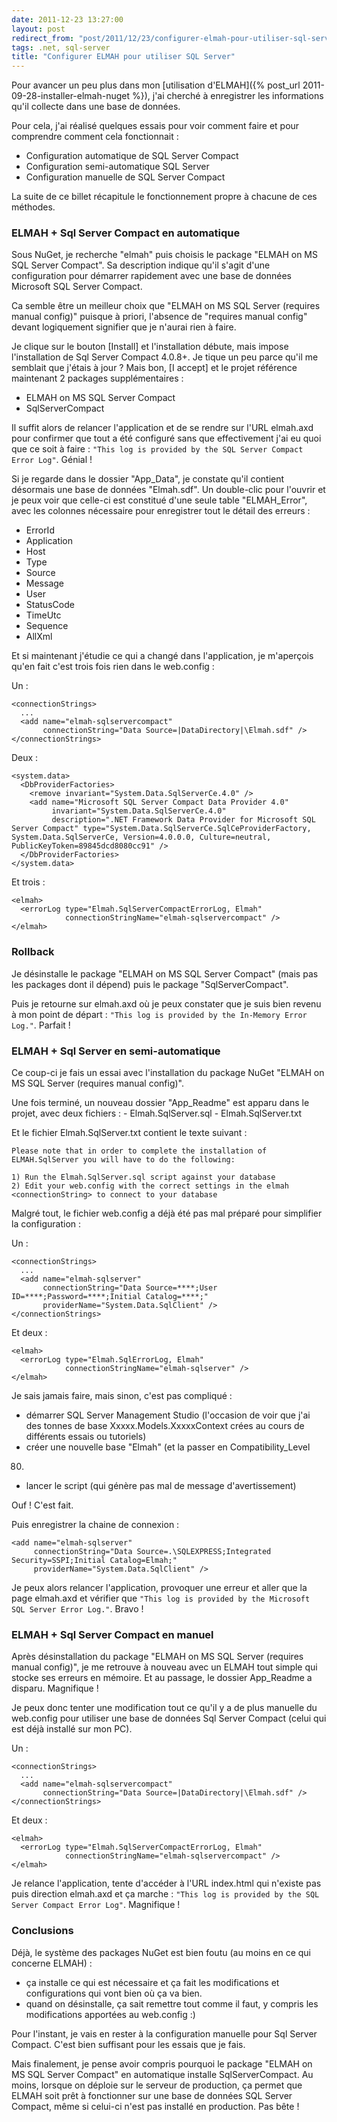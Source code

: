 ```yaml
---
date: 2011-12-23 13:27:00
layout: post
redirect_from: "post/2011/12/23/configurer-elmah-pour-utiliser-sql-server"
tags: .net, sql-server
title: "Configurer ELMAH pour utiliser SQL Server"
---
```


Pour avancer un peu plus dans mon [utilisation d'ELMAH]({% post_url 2011-09-28-installer-elmah-nuget %}), j'ai cherché à enregistrer les informations qu'il
collecte dans une base de données.

Pour cela, j'ai réalisé quelques essais pour voir comment faire et pour
comprendre comment cela fonctionnait :

* Configuration automatique de SQL Server Compact
* Configuration semi-automatique SQL Server
* Configuration manuelle de SQL Server Compact

La suite de ce billet récapitule le fonctionnement propre à chacune de ces
méthodes.

### ELMAH + Sql Server Compact en automatique

Sous NuGet, je recherche "elmah" puis choisis le package "ELMAH on MS SQL
Server Compact". Sa description indique qu'il s'agit d'une configuration pour
démarrer rapidement avec une base de données Microsoft SQL Server Compact.

Ca semble être un meilleur choix que "ELMAH on MS SQL Server (requires
manual config)" puisque à priori, l'absence de "requires manual config" devant
logiquement signifier que je n'aurai rien à faire.

Je clique sur le bouton [Install] et l'installation débute, mais impose
l'installation de Sql Server Compact 4.0.8+. Je tique un peu parce qu'il me
semblait que j'étais à jour ? Mais bon, [I accept] et le projet référence
maintenant 2 packages supplémentaires :

* ELMAH on MS SQL Server Compact
* SqlServerCompact

Il suffit alors de relancer l'application et de se rendre sur l'URL
elmah.axd pour confirmer que tout a été configuré sans que effectivement j'ai
eu quoi que ce soit à faire : `"This log is provided by the SQL
Server Compact Error Log"`. Génial !

Si je regarde dans le dossier "App_Data", je constate qu'il contient
désormais une base de données "Elmah.sdf". Un double-clic pour l'ouvrir et je
peux voir que celle-ci est constitué d'une seule table "ELMAH_Error", avec les
colonnes nécessaire pour enregistrer tout le détail des erreurs :

* ErrorId
* Application
* Host
* Type
* Source
* Message
* User
* StatusCode
* TimeUtc
* Sequence
* AllXml

Et si maintenant j'étudie ce qui a changé dans l'application, je m'aperçois
qu'en fait c'est trois fois rien dans le web.config :

Un :

```
<connectionStrings>
  ...
  <add name="elmah-sqlservercompact"
       connectionString="Data Source=|DataDirectory|\Elmah.sdf" />
</connectionStrings>
```

Deux :

```
<system.data>
  <DbProviderFactories>
    <remove invariant="System.Data.SqlServerCe.4.0" />
    <add name="Microsoft SQL Server Compact Data Provider 4.0"
         invariant="System.Data.SqlServerCe.4.0"
         description=".NET Framework Data Provider for Microsoft SQL Server Compact" type="System.Data.SqlServerCe.SqlCeProviderFactory, System.Data.SqlServerCe, Version=4.0.0.0, Culture=neutral, PublicKeyToken=89845dcd8080cc91" />
  </DbProviderFactories>
</system.data>
```

Et trois :

```
<elmah>
  <errorLog type="Elmah.SqlServerCompactErrorLog, Elmah"
            connectionStringName="elmah-sqlservercompact" />
</elmah>
```

### Rollback

Je désinstalle le package "ELMAH on MS SQL Server Compact" (mais pas les
packages dont il dépend) puis le package "SqlServerCompact".

Puis je retourne sur elmah.axd où je peux constater que je suis bien revenu
à mon point de départ : `"This log is provided by the In-Memory Error
Log."`. Parfait !

### ELMAH + Sql Server en semi-automatique

Ce coup-ci je fais un essai avec l'installation du package NuGet "ELMAH on
MS SQL Server (requires manual config)".

Une fois terminé, un nouveau dossier "App_Readme" est apparu dans le projet,
avec deux fichiers : - Elmah.SqlServer.sql - Elmah.SqlServer.txt

Et le fichier Elmah.SqlServer.txt contient le texte suivant :

```
Please note that in order to complete the installation of ELMAH.SqlServer you will have to do the following:

1) Run the Elmah.SqlServer.sql script against your database
2) Edit your web.config with the correct settings in the elmah <connectionString> to connect to your database
```

Malgré tout, le fichier web.config a déjà été pas mal préparé pour
simplifier la configuration :

Un :

```
<connectionStrings>
  ...
  <add name="elmah-sqlserver" 
       connectionString="Data Source=****;User ID=****;Password=****;Initial Catalog=****;"
       providerName="System.Data.SqlClient" />
</connectionStrings>
```

Et deux :

```
<elmah>
  <errorLog type="Elmah.SqlErrorLog, Elmah" 
            connectionStringName="elmah-sqlserver" />
</elmah>
```

Je sais jamais faire, mais sinon, c'est pas compliqué :

* démarrer SQL Server Management Studio (l'occasion de voir que j'ai des
tonnes de base Xxxxx.Models.XxxxxContext crées au cours de différents essais ou
tutoriels)
* créer une nouvelle base "Elmah" (et la passer en Compatibility_Level
80)
* lancer le script (qui génère pas mal de message d'avertissement)

Ouf ! C'est fait.

Puis enregistrer la chaine de connexion :

```
<add name="elmah-sqlserver"
     connectionString="Data Source=.\SQLEXPRESS;Integrated Security=SSPI;Initial Catalog=Elmah;"
     providerName="System.Data.SqlClient" />
```

Je peux alors relancer l'application, provoquer une erreur et aller que la
page elmah.axd et vérifier que `"This log is provided by the Microsoft SQL
Server Error Log."`. Bravo !

### ELMAH + Sql Server Compact en manuel

Après désinstallation du package "ELMAH on MS SQL Server (requires manual
config)", je me retrouve à nouveau avec un ELMAH tout simple qui stocke ses
erreurs en mémoire. Et au passage, le dossier App_Readme a disparu.
Magnifique !

Je peux donc tenter une modification tout ce qu'il y a de plus manuelle du
web.config pour utiliser une base de données Sql Server Compact (celui qui est
déjà installé sur mon PC).

Un :

```
<connectionStrings>
  ...
  <add name="elmah-sqlservercompact"
       connectionString="Data Source=|DataDirectory|\Elmah.sdf" />
</connectionStrings>
```

Et deux :

```
<elmah>
  <errorLog type="Elmah.SqlServerCompactErrorLog, Elmah"
            connectionStringName="elmah-sqlservercompact" />
</elmah>
```

Je relance l'application, tente d'accéder à l'URL index.html qui n'existe
pas puis direction elmah.axd et ça marche : `"This log is provided by
the SQL Server Compact Error Log"`. Magnifique !

### Conclusions

Déjà, le système des packages NuGet est bien foutu (au moins en ce qui
concerne ELMAH) :

* ça installe ce qui est nécessaire et ça fait les modifications et
configurations qui vont bien où ça va bien.
* quand on désinstalle, ça sait remettre tout comme il faut, y compris les
modifications apportées au web.config :)

Pour l'instant, je vais en rester à la configuration manuelle pour Sql
Server Compact. C'est bien suffisant pour les essais que je fais.

Mais finalement, je pense avoir compris pourquoi le package "ELMAH on MS SQL
Server Compact" en automatique installe SqlServerCompact. Au moins, lorsque on
déploie sur le serveur de production, ça permet que ELMAH soit prêt à
fonctionner sur une base de données SQL Server Compact, même si celui-ci n'est
pas installé en production. Pas bête !
